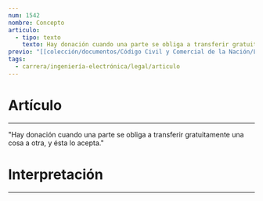 ```yaml
---
num: 1542
nombre: Concepto
articulo:
  - tipo: texto
    texto: Hay donación cuando una parte se obliga a transferir gratuitamente una cosa a otra, y ésta lo acepta.
previo: "[[colección/documentos/Código Civil y Comercial de la Nación/Libro Tercero/Título 4/Capítulo 22/Sección 1/Sección 1, Disposiciones generales|Sección 1, Disposiciones generales]]"
tags:
  - carrera/ingeniería-electrónica/legal/articulo
---
```

# Artículo
---
"Hay donación cuando una parte se obliga a transferir gratuitamente una cosa a otra, y ésta lo acepta."

# Interpretación
---

